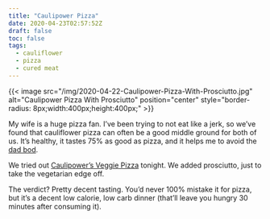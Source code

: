 ```yaml
---
title: "Caulipower Pizza"
date: 2020-04-23T02:57:52Z
draft: false
toc: false
tags: 
  - cauliflower
  - pizza
  - cured meat
---
```


{{< image src="/img/2020-04-22-Caulipower-Pizza-With-Prosciutto.jpg" alt="Caulipower Pizza With Prosciutto" position="center" style="border-radius: 8px;width:400px;height:400px;" >}}

My wife is a huge pizza fan. I’ve been trying to not eat like a jerk, so we’ve found that cauliflower pizza can often be a good middle ground for both of us. It’s healthy, it tastes 75% as good as pizza, and it helps me to avoid the [dad bod](https://www.urbandictionary.com/define.php?term=Dad%20bod).

We tried out [Caulipower’s Veggie Pizza](https://eatcaulipower.com/products/veggie-pizza) tonight.  We added prosciutto, just to take the vegetarian edge off.

The verdict? Pretty decent tasting. You’d never 100% mistake it for pizza, but it’s a decent low calorie, low carb dinner (that’ll leave you hungry 30 minutes after consuming it).

